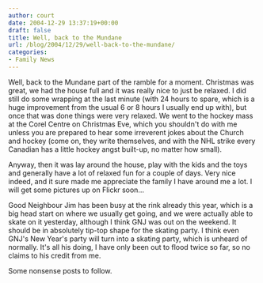 ```yaml
---
author: court
date: 2004-12-29 13:37:19+00:00
draft: false
title: Well, back to the Mundane
url: /blog/2004/12/29/well-back-to-the-mundane/
categories:
- Family News
---
```


Well, back to the Mundane part of the ramble for a moment.  Christmas was great, we had the house full and it was really nice to just be relaxed.  I did still do some wrapping at the last minute (with 24 hours to spare, which is a huge improvement from the usual 6 or 8 hours I usually end up with), but once that was done things were very relaxed.  We went to the hockey mass at the Corel Centre on Christmas Eve, which you shouldn't do with me unless you are prepared to hear some irreverent jokes about the Church and hockey (come on, they write themselves, and with the NHL strike every Canadian has a little hockey angst built-up, no matter how small).

Anyway, then it was lay around the house, play with the kids and the toys and generally have a lot of relaxed fun for a couple of days.  Very nice indeed, and it sure made me appreciate the family I have around me a lot.  I will get some pictures up on Flickr soon...

Good Neighbour Jim has been busy at the rink already this year, which is a big head start on where we usually get going, and we were actually able to skate on it yesterday, although I think GNJ was out on the weekend.  It should be in absolutely tip-top shape for the skating party.  I think even GNJ's New Year's party will turn into a skating party, which is unheard of normally.  It's all his doing, I have only been out to flood twice so far, so no claims to his credit from me.

Some nonsense posts to follow.

